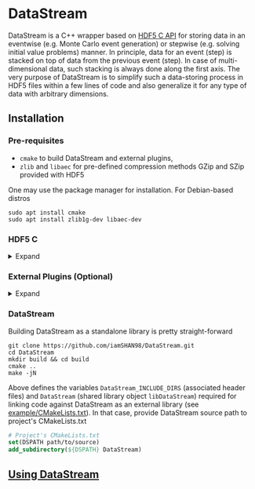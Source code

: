 # DataStream

DataStream is a C++ wrapper based on [HDF5 C API](http://portal.hdfgroup.org/display/HDF5/Core+Library)
for  storing data  in an  eventwise (e.g. Monte Carlo 
event  generation) or stepwise  (e.g. solving initial 
value  problems) manner.  In principle,  data for  an 
event  (step)  is  stacked  on top  of data  from the
previous event  (step). In case  of multi-dimensional 
data, such stacking  is always  done  along the first
axis. The  very purpose of DataStream  is to simplify
such  a data-storing  process in  HDF5 files within a
few lines of code and also generalize it for any type
of data with arbitrary dimensions.

## Installation

### Pre-requisites
  - `cmake` to build DataStream and external plugins,
  - `zlib` and `libaec` for pre-defined  compression
    methods GZip and SZip provided with HDF5

  One  may use  the package manager for installation.
  For Debian-based distros

  ```shell
  sudo apt install cmake
  sudo apt install zlib1g-dev libaec-dev
  ```

### HDF5 C

<details>
  <summary> Expand </summary>

  DataStream requires  only  C bindings  that  can be
  built from source

  - Create an  installation directory  and  define an
    environment  variable  using  its' absolute  path
    (for ease of configuration later)

    ```shell
    mkdir path/to/HDF5
    export HDF5_Path=path/to/HDF5
    ```

    *Append last line to* `.bashrc` (*or* `.profile`)

  - Extract the [source](https://github.com/HDFGroup/hdf5/tags) (pick any one)

    ```shell
    tar -xzf hdf5-hdf5-x_yy_z.tar.gz
    ```

  - Launch `configure` script specifying installation
    path  and configuration  options for  compression 
    libraries

    ```shell
    cd hdf5-hdf5-x_yy_z
    ./configure --prefix=$HDF5_Path --with-zlib --with-szlib
    make -jN install
    ```

    *Replace* `N` *with desired number of threads for
     parallel compilation*

  - Add HDF5 binaries and scripts to `PATH` and verify
    installation

    ```shell
    export PATH=$PATH:$HDF5_Path/bin
    h5cc --version
    ```

</details>

### External Plugins (Optional)

<details>
  <summary> Expand </summary>

  HDF5 (version >= `1.8.11`) enables [dynamic filter loading](https://docs.hdfgroup.org/hdf5/rfc/HDF5DynamicallyLoadedFilters.pdf) 
  e.g.  applying  non-native  compression  filters at 
  runtime. DataStream  comes configured with two such
  methods BZip2 and ZStd.

  - Install corresponding libraries
    
    ```shell
    sudo apt install libbz2-dev libzstd-dev
    ```

  - Install [BZip2 filter plugin](https://github.com/nexusformat/HDF5-External-Filter-Plugins.git)

    ```shell
    git clone https://github.com/nexusformat/HDF5-External-Filter-Plugins.git
    cd HDF5-External-Filter-Plugins
    cmake . -DCMAKE_INSTALL_PREFIX=$HDF5_Path -DENABLE_BZIP2_PLUGIN=True
    make install
    ```

    *Plugin gets installed at* `HDF5_Path/lib/plugins`

  - Install [ZStd filter plugin](https://github.com/aparamon/HDF5Plugin-Zstandard)
    
    ```shell
    git clone https://github.com/aparamon/HDF5Plugin-Zstandard.git
    cd HDF5Plugin-Zstandard
    cmake . -DPLUGIN_INSTALL_PATH=$HDF5_Path/lib/plugins
    make install
    ```

  - Define environment variable for plugin installation
   (append to `.bashrc`)

    ```shell
    export HDF5_PLUGIN_PATH=$HDF5_Path/lib/plugins
    ```

</details>

### DataStream

Building DataStream as a standalone library is pretty
straight-forward

```shell
git clone https://github.com/iamSHAN98/DataStream.git
cd DataStream
mkdir build && cd build
cmake ..
make -jN
```

Above defines the variables `DataStream_INCLUDE_DIRS`
(associated  header files) and  `DataStream` (shared
library object `libDataStream`) required for linking
code against DataStream as an external library (see
[example/CMakeLists.txt](example/CMakeLists.txt)). In that case, provide 
DataStream source path to project's CMakeLists.txt

  ```cmake
  # Project's CMakeLists.txt
  set(DSPATH path/to/source)
  add_subdirectory(${DSPATH} DataStream)
  ```

## [Using DataStream](example/README.md)
